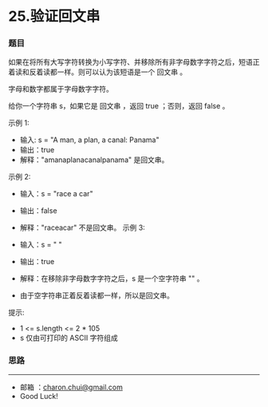 25.验证回文串
===


### 题目

如果在将所有大写字符转换为小写字符、并移除所有非字母数字字符之后，短语正着读和反着读都一样。则可以认为该短语是一个 回文串 。

字母和数字都属于字母数字字符。

给你一个字符串 s，如果它是 回文串 ，返回 true ；否则，返回 false 。

 

示例 1:    

- 输入: s = "A man, a plan, a canal: Panama"
- 输出：true
- 解释："amanaplanacanalpanama" 是回文串。

示例 2:   

- 输入：s = "race a car"
- 输出：false
- 解释："raceacar" 不是回文串。
示例 3:    

- 输入：s = " "
- 输出：true
- 解释：在移除非字母数字字符之后，s 是一个空字符串 "" 。
- 由于空字符串正着反着读都一样，所以是回文串。
 

提示:   

- 1 <= s.length <= 2 * 105
- s 仅由可打印的 ASCII 字符组成


### 思路



---
- 邮箱 ：charon.chui@gmail.com  
- Good Luck! 

	
